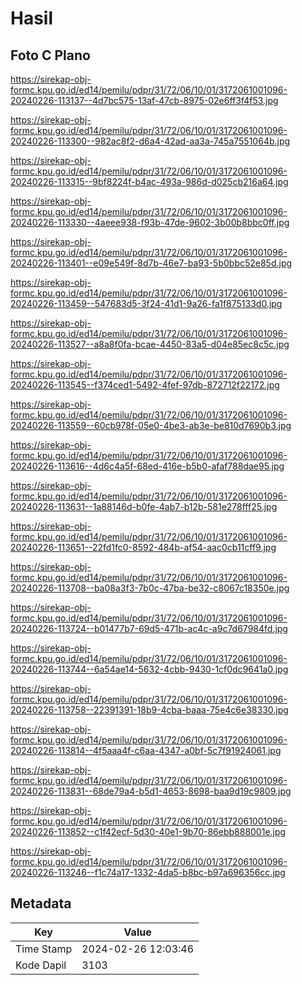 # Hasil

## Foto C Plano

https://sirekap-obj-formc.kpu.go.id/ed14/pemilu/pdpr/31/72/06/10/01/3172061001096-20240226-113137--4d7bc575-13af-47cb-8975-02e6ff3f4f53.jpg

https://sirekap-obj-formc.kpu.go.id/ed14/pemilu/pdpr/31/72/06/10/01/3172061001096-20240226-113300--982ac8f2-d6a4-42ad-aa3a-745a7551064b.jpg

https://sirekap-obj-formc.kpu.go.id/ed14/pemilu/pdpr/31/72/06/10/01/3172061001096-20240226-113315--9bf8224f-b4ac-493a-986d-d025cb216a64.jpg

https://sirekap-obj-formc.kpu.go.id/ed14/pemilu/pdpr/31/72/06/10/01/3172061001096-20240226-113330--4aeee938-f93b-47de-9602-3b00b8bbc0ff.jpg

https://sirekap-obj-formc.kpu.go.id/ed14/pemilu/pdpr/31/72/06/10/01/3172061001096-20240226-113401--e09e549f-8d7b-46e7-ba93-5b0bbc52e85d.jpg

https://sirekap-obj-formc.kpu.go.id/ed14/pemilu/pdpr/31/72/06/10/01/3172061001096-20240226-113459--547683d5-3f24-41d1-9a26-fa1f875133d0.jpg

https://sirekap-obj-formc.kpu.go.id/ed14/pemilu/pdpr/31/72/06/10/01/3172061001096-20240226-113527--a8a8f0fa-bcae-4450-83a5-d04e85ec8c5c.jpg

https://sirekap-obj-formc.kpu.go.id/ed14/pemilu/pdpr/31/72/06/10/01/3172061001096-20240226-113545--f374ced1-5492-4fef-97db-872712f22172.jpg

https://sirekap-obj-formc.kpu.go.id/ed14/pemilu/pdpr/31/72/06/10/01/3172061001096-20240226-113559--60cb978f-05e0-4be3-ab3e-be810d7690b3.jpg

https://sirekap-obj-formc.kpu.go.id/ed14/pemilu/pdpr/31/72/06/10/01/3172061001096-20240226-113616--4d6c4a5f-68ed-416e-b5b0-afaf788dae95.jpg

https://sirekap-obj-formc.kpu.go.id/ed14/pemilu/pdpr/31/72/06/10/01/3172061001096-20240226-113631--1a88146d-b0fe-4ab7-b12b-581e278fff25.jpg

https://sirekap-obj-formc.kpu.go.id/ed14/pemilu/pdpr/31/72/06/10/01/3172061001096-20240226-113651--22fd1fc0-8592-484b-af54-aac0cb11cff9.jpg

https://sirekap-obj-formc.kpu.go.id/ed14/pemilu/pdpr/31/72/06/10/01/3172061001096-20240226-113708--ba08a3f3-7b0c-47ba-be32-c8067c18350e.jpg

https://sirekap-obj-formc.kpu.go.id/ed14/pemilu/pdpr/31/72/06/10/01/3172061001096-20240226-113724--b01477b7-69d5-471b-ac4c-a9c7d67984fd.jpg

https://sirekap-obj-formc.kpu.go.id/ed14/pemilu/pdpr/31/72/06/10/01/3172061001096-20240226-113744--6a54ae14-5632-4cbb-9430-1cf0dc9641a0.jpg

https://sirekap-obj-formc.kpu.go.id/ed14/pemilu/pdpr/31/72/06/10/01/3172061001096-20240226-113758--22391391-18b9-4cba-baaa-75e4c6e38330.jpg

https://sirekap-obj-formc.kpu.go.id/ed14/pemilu/pdpr/31/72/06/10/01/3172061001096-20240226-113814--4f5aaa4f-c6aa-4347-a0bf-5c7f91924061.jpg

https://sirekap-obj-formc.kpu.go.id/ed14/pemilu/pdpr/31/72/06/10/01/3172061001096-20240226-113831--68de79a4-b5d1-4653-8698-baa9d19c9809.jpg

https://sirekap-obj-formc.kpu.go.id/ed14/pemilu/pdpr/31/72/06/10/01/3172061001096-20240226-113852--c1f42ecf-5d30-40e1-9b70-86ebb888001e.jpg

https://sirekap-obj-formc.kpu.go.id/ed14/pemilu/pdpr/31/72/06/10/01/3172061001096-20240226-113246--f1c74a17-1332-4da5-b8bc-b97a696356cc.jpg


## Metadata

| Key        | Value               |
| ---------- | ------------------- |
| Time Stamp | 2024-02-26 12:03:46 |
| Kode Dapil | 3103                |



